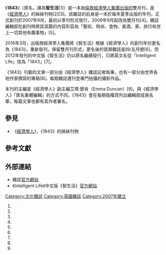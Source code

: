 《**1843**》（原名，譯為**智生活**\[1\]）是一本由[倫敦](../Page/倫敦.md "wikilink")[經濟學人集團出版的](../Page/經濟學人集團.md "wikilink")雙月刊，是《[經濟學人](../Page/經濟學人.md "wikilink")》的姊妹刊物\[2\]\[3\]。該雜誌的前身是一本於每年夏季出版的年刊，正式創刊於2007年9月，最初以季刊形式發行，2009年9月起改為雙月刊\[4\]。雜誌編輯部在創刊時將其涵蓋的內容形容為「藝術、時尚、食物、美酒、車、旅行和世上一切其他有趣事物」\[5\]。

2016年3月，出版商經濟學人集團將《智生活》根據《經濟學人》的創刊年份更名為《1843》，重新發刊，保留雙月刊形式，更名後的首期雜誌是四/五月號\[6\]。但2012年發刊的中文版《智生活》仍以原名繼續發行，只將英文名從「Intelligent
Life」改為「1843」\[7\]。

《1843》刊載的文章一部分由《經濟學人》雜誌記者執筆，也有一部分由世界各地作家撰寫的專稿\[8\]。每期雜誌還刊登專門拍攝的攝影作品。

本刊的主編是《經濟學人》副主編艾瑪·鄧肯（Emma
Duncan）\[9\]。與《經濟學人》「匿名集體編輯」的方式不同，《1843》會在每期版權頁列出編輯部成員名單，每篇文章也都有其作者署名。

## 參見

  - 《[經濟學人](../Page/經濟學人.md "wikilink")》，《1843》的姊妹刊物

## 參考文獻

## 外部連結

  - 雜誌[官方網站](http://www.moreintelligentlife.com)
  - 《Intelligent Life》中文版《智生活》[官方網站](http://www.ilmchina.com)

[Category:文化雜誌](https://zh.wikipedia.org/wiki/Category:文化雜誌 "wikilink")
[Category:英國雜誌](https://zh.wikipedia.org/wiki/Category:英國雜誌 "wikilink")
[Category:2007年建立](https://zh.wikipedia.org/wiki/Category:2007年建立 "wikilink")

1.

2.

3.

4.

5.
6.
7.

8.

9.